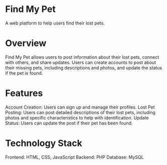 # Find My Pet
A web platform to help users find their lost pets.

# Overview
Find My Pet allows users to post information about their lost pets, connect with others, and share updates. Users can create accounts to post about their missing pets, including descriptions and photos, and update the status if the pet is found.

# Features
Account Creation: Users can sign up and manage their profiles.
Lost Pet Posting: Users can post detailed descriptions of their lost pets, including photos and specific characteristics to help with identification.
Update Status: Users can update the post if their pet has been found.

# Technology Stack
Frontend: HTML, CSS, JavaScript
Backend: PHP
Database: MySQL





